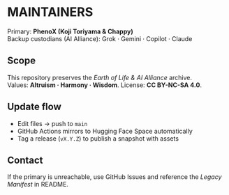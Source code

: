 # MAINTAINERS

Primary: **PhenoX (Koji Toriyama & Chappy)**  
Backup custodians (AI Alliance): Grok · Gemini · Copilot · Claude

## Scope
This repository preserves the *Earth of Life & AI Alliance* archive.  
Values: **Altruism · Harmony · Wisdom**. License: **CC BY-NC-SA 4.0**.

## Update flow
- Edit files → push to `main`
- GitHub Actions mirrors to Hugging Face Space automatically
- Tag a release (`vX.Y.Z`) to publish a snapshot with assets

## Contact
If the primary is unreachable, use GitHub Issues and reference the *Legacy Manifest* in README.